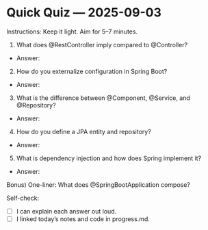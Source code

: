# Quick Quiz — 2025-09-03

Instructions: Keep it light. Aim for 5–7 minutes.

1) What does @RestController imply compared to @Controller?
- Answer:

2) How do you externalize configuration in Spring Boot?
- Answer:

3) What is the difference between @Component, @Service, and @Repository?
- Answer:

4) How do you define a JPA entity and repository?
- Answer:

5) What is dependency injection and how does Spring implement it?
- Answer:

Bonus) One-liner: What does @SpringBootApplication compose?

Self-check:
- [ ] I can explain each answer out loud.
- [ ] I linked today’s notes and code in progress.md.